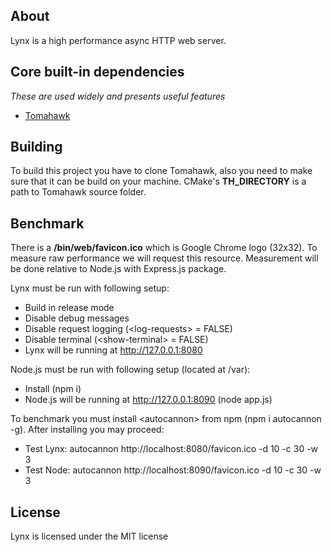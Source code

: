 ## About
Lynx is a high performance async HTTP web server.

## Core built-in dependencies
*These are used widely and presents useful features*

* [Tomahawk](https://github.com/romanpunia/tomahawk)

## Building
To build this project you have to clone Tomahawk, also you need to make sure that it can be build on your machine. CMake's **TH_DIRECTORY** is a path to Tomahawk source folder.

## Benchmark
There is a **/bin/web/favicon.ico** which is Google Chrome logo (32x32). To measure raw performance we will request this resource. Measurement will be done relative to Node.js with Express.js package.

Lynx must be run with following setup:
- Build in release mode
- Disable debug messages
- Disable request logging (\<log-requests\> = FALSE)
- Disable terminal (\<show-terminal\> = FALSE)
- Lynx will be running at http://127.0.0.1:8080

Node.js must be run with following setup (located at /var):
- Install (npm i)
- Node.js will be running at http://127.0.0.1:8090 (node app.js)

To benchmark you must install \<autocannon\> from npm (npm i autocannon -g). After installing you may proceed:
- Test Lynx: autocannon http://localhost:8080/favicon.ico -d 10 -c 30 -w 3
- Test Node: autocannon http://localhost:8090/favicon.ico -d 10 -c 30 -w 3

## License
Lynx is licensed under the MIT license